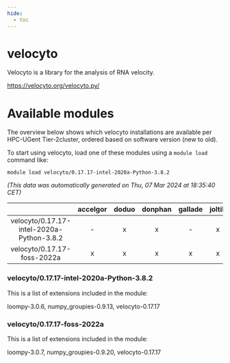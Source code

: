 ```yaml
---
hide:
  - toc
---
```


velocyto
========


Velocyto is a library for the analysis of RNA velocity.

https://velocyto.org/velocyto.py/
# Available modules


The overview below shows which velocyto installations are available per HPC-UGent Tier-2cluster, ordered based on software version (new to old).

To start using velocyto, load one of these modules using a `module load` command like:

```shell
module load velocyto/0.17.17-intel-2020a-Python-3.8.2
```

*(This data was automatically generated on Thu, 07 Mar 2024 at 18:35:40 CET)*  

| |accelgor|doduo|donphan|gallade|joltik|skitty|
| :---: | :---: | :---: | :---: | :---: | :---: | :---: |
|velocyto/0.17.17-intel-2020a-Python-3.8.2|-|x|x|-|x|x|
|velocyto/0.17.17-foss-2022a|x|x|x|x|x|x|


### velocyto/0.17.17-intel-2020a-Python-3.8.2

This is a list of extensions included in the module:

loompy-3.0.6, numpy_groupies-0.9.13, velocyto-0.17.17

### velocyto/0.17.17-foss-2022a

This is a list of extensions included in the module:

loompy-3.0.7, numpy_groupies-0.9.20, velocyto-0.17.17